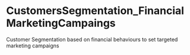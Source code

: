# CustomersSegmentation_FinancialMarketingCampaings
Customer Segmentation based on financial behaviours to set targeted marketing campaigns
